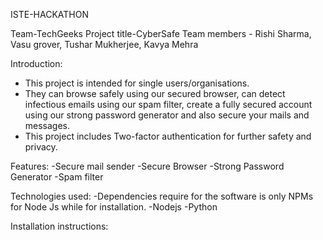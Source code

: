 ISTE-HACKATHON

Team-TechGeeks
Project title-CyberSafe
Team members - Rishi Sharma, Vasu grover, Tushar Mukherjee, Kavya Mehra

Introduction:
- This project is intended for single users/organisations. 
- They can browse safely using our secured browser, can detect infectious emails using our spam filter, create a fully secured account using our strong password generator and also secure your mails and messages. 
- This project includes Two-factor authentication for further safety and privacy. 

Features:
-Secure mail sender 
-Secure Browser
-Strong Password Generator
-Spam filter

Technologies used:
-Dependencies require for the software is only NPMs for Node Js while for installation.
-Nodejs
-Python

Installation instructions:






 
